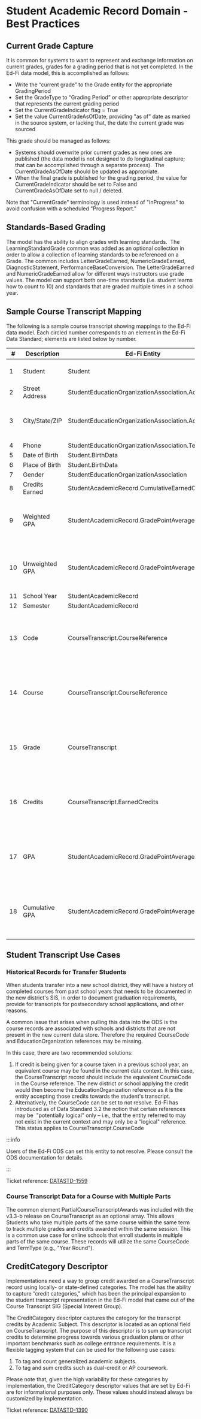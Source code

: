 # Student Academic Record Domain - Best Practices

## Current Grade Capture

It is common for systems to want to represent and exchange information on
current grades, grades for a grading period that is not yet completed. In the
Ed-Fi data model, this is accomplished as follows:

* Write the “current grade” to the Grade entity for the appropriate
    GradingPeriod
* Set the GradeType to “Grading Period” or other appropriate descriptor that
    represents the current grading period
* Set the CurrentGradeIndicator flag = True
* Set the value CurrentGradeAsOfDate, providing "as of" date as marked in the
    source system, or lacking that, the date the current grade was sourced

This grade should be managed as follows:

* Systems should overwrite prior current grades as new ones are published (the
    data model is not designed to do longitudinal capture; that can be
    accomplished through a separate process).  The CurrentGradeAsOfDate should
    be updated as appropriate.
* When the final grade is published for the grading period, the value for
    CurrentGradeIndicator should be set to False and CurrentGradeAsOfDate set to
    null / deleted.

Note that "CurrentGrade" terminology is used instead of "InProgress" to avoid
confusion with a scheduled "Progress Report."

## Standards-Based Grading

The model has the ability to align grades with learning standards.  The
LearningStandardGrade common was added as an optional collection in order to
allow a collection of learning standards to be referenced on a Grade. The common
includes LetterGradeEarned, NumericGradeEarned, DiagnosticStatement,
PerformanceBaseConversion. The LetterGradeEarned and NumericGradeEarned allow
for different ways instructors use grade values. The model can support both
one-time standards (i.e. student learns how to count to 10) and standards that
are graded multiple times in a school year.

## Sample Course Transcript Mapping

The following is a sample course transcript showing mappings to the Ed-Fi data
model. Each circled number corresponds to an element in the Ed-Fi Data Standard;
elements are listed below by number.

<!-- ![Sample Student Transcript](../../../img/Sample%20Student%20Transcript.PNG) -->

| #   | Description | Ed-Fi Entity | Ed-Fi Element | Condition(s) |
| --- | --- | --- | --- | --- |
| 1   | Student | Student | FirstName<br/><br/>LastSurname |     |
| 2   | Street Address | StudentEducationOrganizationAssociation.Address | StreetNumberName | AddressType = \[SIS Default\] |
| 3   | City/State/ZIP | StudentEducationOrganizationAssociation.Address | City<br/><br/>StateAbbreviationDescriptor<br/><br/>PostalCode | AddressType = \[SIS Default\] |
| 4   | Phone | StudentEducationOrganizationAssociation.Telephone | TelephoneNumber | TelephoneNumberType = \[SIS Default\] |
| 5   | Date of Birth | Student.BirthData | BirthDate |     |
| 6   | Place of Birth | Student.BirthData | BirthCity |     |
| 7   | Gender | StudentEducationOrganizationAssociation | SexDescriptor |     |
| 8   | Credits Earned | StudentAcademicRecord.CumulativeEarnedCredits | Credits | StudentAcademicRecord.SchoolYear = \[Most Recent School Year\] |
| 9   | Weighted GPA | StudentAcademicRecord.GradePointAverage | GradePointAverageValue | StudentAcademicRecord.SchoolYear = \[Most Recent School Year\]<br/><br/>GradePointAverageTypeDescriptor = 'Weighted'<br/><br/>IsCumulative = TRUE |
| 10  | Unweighted GPA | StudentAcademicRecord.GradePointAverage | GradePointAverageValue | StudentAcademicRecord.SchoolYear = \[Most Recent School Year\]<br/><br/>GradePointAverageTypeDescriptor = 'Unweighted'<br/><br/>IsCumulative = TRUE |
| 11  | School Year | StudentAcademicRecord | SchoolYear |     |
| 12  | Semester | StudentAcademicRecord | TermDescriptor |     |
| 13  | Code | CourseTranscript.CourseReference | CourseCode | CourseTranscript.StudentAcademicRecordReference → StudentAcademicRecord.SchoolYear = '2019 - 2020'<br/><br/>CourseTranscript.StudentAcademicRecordReference → StudentAcademicRecord.TermDescriptor = 'Fall Semester' |
| 14  | Course | CourseTranscript.CourseReference | CourseTitle | CourseTranscript.StudentAcademicRecordReference → StudentAcademicRecord.SchoolYear = '2019 - 2020'<br/><br/>CourseTranscript.StudentAcademicRecordReference → StudentAcademicRecord.TermDescriptor = 'Fall Semester' |
| 15  | Grade | CourseTranscript | FinalLetterGrade | StudentAcademicRecordReference → StudentAcademicRecord.SchoolYear = '2019 - 2020'<br/><br/>StudentAcademicRecordReference → StudentAcademicRecord.TermDescriptor = 'Fall Semester' |
| 16  | Credits | CourseTranscript.EarnedCredits | Credits | CourseTranscript.StudentAcademicRecordReference → StudentAcademicRecord.SchoolYear = '2019 - 2020'<br/><br/>CourseTranscript.StudentAcademicRecordReference → StudentAcademicRecord.TermDescriptor = 'Fall Semester' |
| 17  | GPA | StudentAcademicRecord.GradePointAverage | GradePointAverageValue | StudentAcademicRecord.SchoolYear = '2019 - 2020'<br/><br/>StudentAcademicRecord.TermDescriptor = 'Fall Semester'<br/><br/>IsCumulative = FALSE |
| 18  | Cumulative GPA | StudentAcademicRecord.GradePointAverage | GradePointAverageValue | StudentAcademicRecord.SchoolYear = '2019 - 2020'<br/><br/>StudentAcademicRecord.TermDescriptor = 'Fall Semester'<br/><br/>IsCumulative = TRUE |

## Student Transcript Use Cases

### Historical Records for Transfer Students

When students transfer into a new school district, they will have a history of
completed courses from past school years that needs to be documented in the new
district's SIS, in order to document graduation requirements, provide for
transcripts for postsecondary school applications, and other reasons.

A common issue that arises when pulling this data into the ODS is the course
records are associated with schools and districts that are not present in the
new current data store. Therefore the required CourseCode and
EducationOrganization references may be missing.

In this case, there are two recommended solutions:

1. If credit is being given for a course taken in a previous school year, an
    equivalent course may be found in the current data context. In this case,
    the CourseTranscript record should include the equivalent CourseCode in the
    Course reference. The new district or school applying the credit would then
    become the EducationOrganization reference as it is the entity accepting
    those credits towards the student's transcript.
2. Alternatively, the CourseCode can be set to not resolve. Ed-Fi has
    introduced as of Data Standard 3.2 the notion that certain references may
    be  "potentially logical" only – i.e., that the entity referred to may not
    exist in the current context and may only be a "logical" reference. This
    status applies to CourseTranscript.CourseCode

:::info

Users of the Ed-Fi ODS can set this entity to not resolve. Please
consult the ODS documentation for details.

:::

Ticket reference:  [DATASTD-1559](https://tracker.ed-fi.org/browse/DATASTD-1559)

### Course Transcript Data for a Course with Multiple Parts

The common element PartialCourseTranscriptAwards was included with the v3.3-b
release on CourseTranscript as an optional array. This allows Students who take
multiple parts of the same course within the same term to track multiple grades
and credits awarded within the same session. This is a common use case for
online schools that enroll students in multiple parts of the same course. These
records will utilize the same CourseCode and TermType (e.g., "Year Round").

## CreditCategory Descriptor

Implementations need a way to group credit awarded on a CourseTranscript record
using locally- or state-defined categories. The model has the ability to capture
“credit categories,” which has been the principal expansion to the student
transcript representation in the Ed-Fi model that came out of the Course
Transcript SIG (Special Interest Group).

The CreditCategory descriptor captures the category for the transcript credits
by Academic Subject. This descriptor is located as an optional field on
CourseTranscript. The purpose of this descriptor is to sum up transcript credits
to determine progress towards various graduation plans or other important
benchmarks such as college entrance requirements. It is a flexible tagging
system that can be used for the following use cases:

1. To tag and count generalized academic subjects.
2. To tag and sum credits such as dual-credit or AP coursework.

Please note that, given the high variability for these categories by
implementation, the CreditCategory descriptor values that are set by Ed-Fi are
for informational purposes only. These values should instead always be
customized by implementation.

Ticket reference:
[DATASTD-1390](https://tracker.ed-fi.org/browse/DATASTD-1390)
